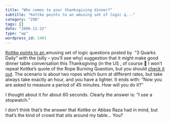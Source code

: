 ```yaml
---
title: "Who comes to your thanksgiving dinner?"
subtitle: "Kottke points to an amusing set of logic q..."
category: "298"
tags: []
date: "2006-11-22"
type: "wp"
wordpress_id: 1401
---
```

[Kottke points to an ](http://www.kottke.org/06/11/rope-burning-logic-problem)amusing set of logic questions posted by  “3 Quarks Daily” with the (silly – you’ll see why) suggestion that it might make good dinner table conversation this Thanksgiving (in the US , of course 🙂 
I won’t repeat Kottke’s quote of the Rope Burning Question, but you should [check it out](http://3quarksdaily.blogs.com/3quarksdaily/2006/11/i_challenge_you.html). The scenario is about two ropes which burn at different rates, but take always take exactly an hour, and you have a lighter. It ends with: “Now you are asked to measure a period of 45 minutes. How will you do it?”

I thought about it for about 60 seconds. Clearly the answer is: “I use a stopwatch.”

I don’t think that’s the answer that Kottke or Abbas Raza had in mind, but that’s the kind of crowd that sits around my table… You?